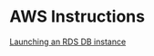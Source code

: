 # AWS Instructions

[Launching an RDS DB instance](http://docs.aws.amazon.com/elasticbeanstalk/latest/dg/php-hawordpress-tutorial.html)

